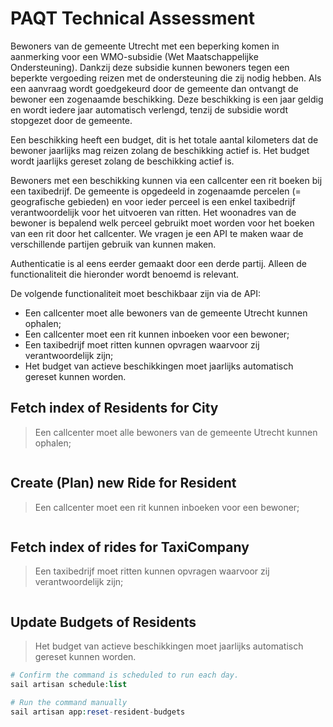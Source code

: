 # PAQT Technical Assessment

Bewoners van de gemeente Utrecht met een beperking komen in aanmerking voor een WMO-subsidie
(Wet Maatschappelijke Ondersteuning). Dankzij deze subsidie kunnen bewoners tegen een beperkte
vergoeding reizen met de ondersteuning die zij nodig hebben. Als een aanvraag wordt goedgekeurd door
de gemeente dan ontvangt de bewoner een zogenaamde beschikking. Deze beschikking is een jaar
geldig en wordt iedere jaar automatisch verlengd, tenzij de subsidie wordt stopgezet door de gemeente.

Een beschikking heeft een budget, dit is het totale aantal kilometers dat de bewoner jaarlijks mag
reizen zolang de beschikking actief is. Het budget wordt jaarlijks gereset zolang de beschikking actief
is.

Bewoners met een beschikking kunnen via een callcenter een rit boeken bij een taxibedrijf. De
gemeente is opgedeeld in zogenaamde percelen (= geografische gebieden) en voor ieder perceel is een
enkel taxibedrijf verantwoordelijk voor het uitvoeren van ritten. Het woonadres van de bewoner is
bepalend welk perceel gebruikt moet worden voor het boeken van een rit door het callcenter. We vragen
je een API te maken waar de verschillende partijen gebruik van kunnen maken.

Authenticatie is al eens eerder gemaakt door een derde partij. Alleen de functionaliteit die hieronder
wordt benoemd is relevant.

De volgende functionaliteit moet beschikbaar zijn via de API:
- Een callcenter moet alle bewoners van de gemeente Utrecht kunnen ophalen;
- Een callcenter moet een rit kunnen inboeken voor een bewoner;
- Een taxibedrijf moet ritten kunnen opvragen waarvoor zij verantwoordelijk zijn;
- Het budget van actieve beschikkingen moet jaarlijks automatisch gereset kunnen worden.



## Fetch index of Residents for City
>Een callcenter moet alle bewoners van de gemeente Utrecht kunnen ophalen;
```php

```

## Create (Plan) new Ride for Resident
> Een callcenter moet een rit kunnen inboeken voor een bewoner;
```php

```

## Fetch index of rides for TaxiCompany
> Een taxibedrijf moet ritten kunnen opvragen waarvoor zij verantwoordelijk zijn;
```php

```

## Update Budgets of Residents
>Het budget van actieve beschikkingen moet jaarlijks automatisch gereset kunnen worden.

```php
# Confirm the command is scheduled to run each day.
sail artisan schedule:list

# Run the command manually
sail artisan app:reset-resident-budgets

```
